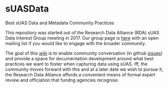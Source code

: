 # sUASData
Best sUAS Data and Metadata Community Practices 


This repository was started out of the Research Data Alliance (RDA) sUAS Data Interest Group meeting in 2017.  Our group page is [here](ttps://www.rd-alliance.org/groups/small-unmanned-aircraft-systems%E2%80%99-data-ig) with an open mailing list if you would like to engage with the broader community.

The goal of this [wiki](https://github.com/RDA-sUAS-Data-IG/sUASData/wiki) is to enable community conversation (in github [issues](https://github.com/RDA-sUAS-Data-IG/sUASData/issues)) and provide a space for documentation development around what best practices we want to foster when capturing data using sUAS.  Iff,  the community moves forward with this and at a later date we wish to pursue it, the Research Data Alliance affords a convenient means of formal expert review and officiation that fundng agencies recognise.
